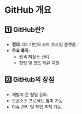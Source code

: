 # GitHub 개요
## 1️⃣ GitHub란?
- **정의**: Git 기반의 코드 호스팅 플랫폼.
- **주요 목적**:
  - 원격 저장소 관리.
  - 협업 및 코드 리뷰 지원.

## 2️⃣ GitHub의 장점
- 개발자 간 협업 강화.
- 오픈소스 프로젝트 참여 가능.
- 이슈 관리 및 작업 추적 가능.
